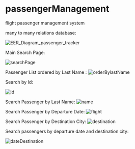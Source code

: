 # passengerManagement
flight passenger management system

 many to many relations database:

![EER_Diagram_passenger_tracker](https://github.com/user-attachments/assets/1e70e1f4-6e16-4d46-a989-7f4e3a3ff64a)

Main Search Page: 

![searchPage](https://github.com/user-attachments/assets/cdbb3825-7282-41fc-b570-088956e7ad66)

Passenger List ordered by Last Name :
![orderBylastName](https://github.com/user-attachments/assets/db859dec-4a68-44c5-84d6-a61c9b82a5f8)

Search  by Id:

![id](https://github.com/user-attachments/assets/2908b65e-973a-4cf3-84de-a7f3d6522172)


Search Passenger by Last Name:
![name](https://github.com/user-attachments/assets/9e73847a-6763-4abb-923d-d86783d2c134)

Search Passenger by Departure Date:
![flight](https://github.com/user-attachments/assets/abb497c0-d593-4045-8103-a423ada55dd8)

Search Passenger by Destination City:
![destination](https://github.com/user-attachments/assets/7563c4f2-daf8-4197-8d7e-d95ab9910ef0)

Search passengers by departure date and destination city:

![dateDestination](https://github.com/user-attachments/assets/667ef062-658a-4205-930b-bafd2bfa499b)
